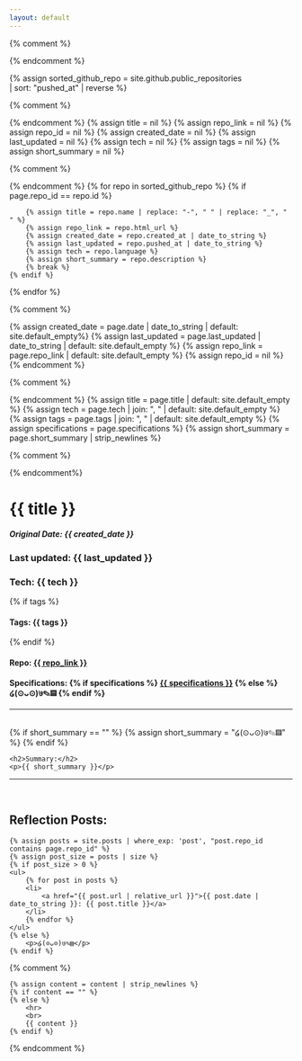 ```yaml
---
layout: default
---
```


{% comment %}
<!-- Use plugin "GitHub metadata" to obtain list of repo items from  -->
{% endcomment %}

{% assign sorted_github_repo = site.github.public_repositories   
    | sort: "pushed_at" 
    | reverse
%}

{% comment %}
<!--- Reset all values to nil so it doesn't carry over to next loop --->
{% endcomment %}
{% assign title = nil %}
{% assign repo_link = nil %}
{% assign repo_id = nil %}
{% assign created_date = nil %}
{% assign last_updated = nil %}
{% assign tech = nil %}
{% assign tags = nil  %}
{% assign short_summary = nil %}

{% comment %}
<!-- Grab information from GitHub data -->
{% endcomment %}
{% for repo in sorted_github_repo %}
    {% if page.repo_id == repo.id %}

        {% assign title = repo.name | replace: "-", " " | replace: "_", " " %}
        {% assign repo_link = repo.html_url %}
        {% assign created_date = repo.created_at | date_to_string %}
        {% assign last_updated = repo.pushed_at | date_to_string %}
        {% assign tech = repo.language %}
        {% assign short_summary = repo.description %}
        {% break %}
    {% endif %}
{% endfor %}

{% comment %}
<!-- Grab information from page itself (for now; migrated to variables) -->
{% assign created_date = page.date | date_to_string  | default: site.default_empty%}
{% assign last_updated = page.last_updated | date_to_string   | default: site.default_empty %}
{% assign repo_link = page.repo_link | default: site.default_empty %}
{% assign repo_id = nil %}
{% endcomment %}

{% comment %}
<!-- Grab specfic information from page -->
{% endcomment %}
{% assign title = page.title | default: site.default_empty %}
{% assign tech = page.tech | join: ", "  | default: site.default_empty   %}
{% assign tags = page.tags | join: ", "   | default: site.default_empty   %}
{% assign specifications = page.specifications %}
{% assign short_summary = page.short_summary | strip_newlines  %}

{% comment %}
<!-- Display the information -->
{% endcomment%}
<div>
    <h1> {{ title }} </h1>
    <h5>
        Original Date: <span class="info">{{ created_date }}</span>
    </h5>
    <h3>
        Last updated: <span class="info">{{ last_updated }} </span>
    </h3>
    <h3>
        Tech: <span class="info">{{ tech }}</span>
    </h3>
    {% if tags %}
        <h4>
            Tags: <span class="info">{{ tags }}</span>
        </h4>
    {% endif %}
    <h4>
        Repo: <a href="{{ repo_link }}">{{ repo_link }}</a>
    </h4>
    <h4>Specifications: 
        {% if specifications %}
        <a href="{{ specifications }}">{{ specifications }}</a>
        {% else %}
            ໒(⊙ᴗ⊙)७✎▤
        {% endif %}
     </h4>
</div>
<hr>
<br>

<div>
    {% if short_summary == "" %}
        {% assign short_summary = "໒(⊙ᴗ⊙)७✎▤" %}
    {% endif %}

    <h2>Summary:</h2>
    <p>{{ short_summary }}</p>
</div>
<hr>
<br>

<div>
    <h2>Reflection Posts:</h2>

    {% assign posts = site.posts | where_exp: 'post', "post.repo_id contains page.repo_id" %}
    {% assign post_size = posts | size %}
    {% if post_size > 0 %}
    <ul>
        {% for post in posts %}
        <li>
            <a href="{{ post.url | relative_url }}">{{ post.date | date_to_string }}: {{ post.title }}</a>
        </li>
        {% endfor %}
    </ul>
    {% else %}
        <p>໒(⊙ᴗ⊙)७✎▤</p>
    {% endif %}
</div>

{% comment %}
<!-- Retired for now. Possibly for the future, might use the page content as short summary. -->
<div>
    
    {% assign content = content | strip_newlines %}
    {% if content == "" %}
    {% else %}
        <hr>
        <br>
        {{ content }}
    {% endif %}
</div>
{% endcomment %}